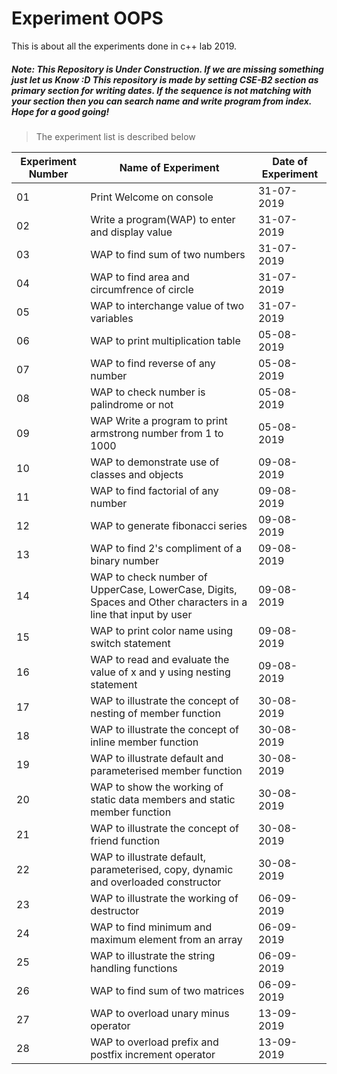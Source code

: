 # Experiment OOPS

This is about all the experiments done in c++ lab 2019.


##### Note: This Repository is Under Construction. If we are missing something just let us Know :D This repository is made by setting CSE-B2 section as primary section for writing dates. If the sequence is not matching with your section then you can search name and write program from index. Hope for a good going!



> The experiment list is described below

| Experiment Number | Name of Experiment | Date of Experiment |
|------------------|--------------------|--------------------|
|01| Print Welcome on console | 31-07-2019 |
|02| Write a program(WAP) to enter and display value | 31-07-2019 |
|03| WAP to find sum of two numbers | 31-07-2019 |
|04| WAP to find area and circumfrence of circle | 31-07-2019 |
|05| WAP to interchange value of two variables | 31-07-2019 |
|06| WAP to print multiplication table | 05-08-2019 |
|07| WAP to find reverse of any number | 05-08-2019 |
|08| WAP to check number is palindrome or not | 05-08-2019 |
|09| WAP Write a program to print armstrong number from 1 to 1000 | 05-08-2019 |
|10| WAP to demonstrate use of classes and objects | 09-08-2019 |
|11| WAP to find factorial of any number | 09-08-2019 |
|12| WAP to generate fibonacci series | 09-08-2019 |
|13| WAP to find 2's compliment of a binary number | 09-08-2019 |
|14| WAP to check number of UpperCase, LowerCase, Digits, Spaces and Other characters in a line that input by user | 09-08-2019 |
|15| WAP to print color name using switch statement | 09-08-2019 |
|16| WAP to read and evaluate the value of x and y using nesting statement | 09-08-2019 |
|17| WAP to illustrate the concept of nesting of member function | 30-08-2019 |
|18| WAP to illustrate the concept of inline member function | 30-08-2019 |
|19| WAP to illustrate default and parameterised member function | 30-08-2019 |
|20| WAP to show the working of static data members and static member function | 30-08-2019 |
|21| WAP to illustrate the concept of friend function | 30-08-2019 |
|22| WAP to illustrate default, parameterised, copy, dynamic and overloaded constructor | 30-08-2019 |
|23| WAP to illustrate the working of destructor | 06-09-2019 |
|24| WAP to find minimum and maximum element from an array | 06-09-2019 |
|25| WAP to illustrate the string handling functions | 06-09-2019 |
|26| WAP to find sum of two matrices | 06-09-2019 |
|27| WAP to overload unary minus operator | 13-09-2019 |
|28| WAP to overload prefix and postfix increment operator | 13-09-2019 |
